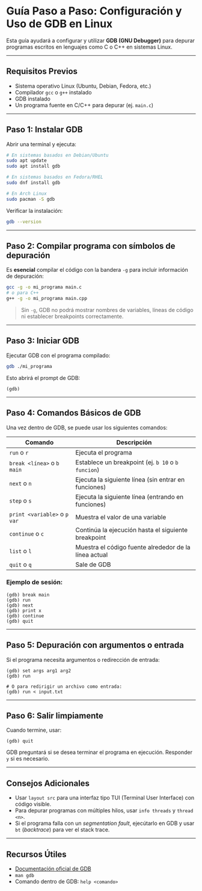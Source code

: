 # Guía Paso a Paso: Configuración y Uso de GDB en Linux

Esta guía ayudará a configurar y utilizar **GDB (GNU Debugger)** para depurar programas escritos en lenguajes como C o C++ en sistemas Linux.

---

## Requisitos Previos

- Sistema operativo Linux (Ubuntu, Debian, Fedora, etc.)
- Compilador `gcc` o `g++` instalado
- GDB instalado
- Un programa fuente en C/C++ para depurar (ej. `main.c`)

---

## Paso 1: Instalar GDB

Abrir una terminal y ejecuta:

```bash
# En sistemas basados en Debian/Ubuntu
sudo apt update
sudo apt install gdb

# En sistemas basados en Fedora/RHEL
sudo dnf install gdb

# En Arch Linux
sudo pacman -S gdb
```

Verificar la instalación:

```bash
gdb --version
```

---

## Paso 2: Compilar programa con símbolos de depuración

Es **esencial** compilar el código con la bandera `-g` para incluir información de depuración:

```bash
gcc -g -o mi_programa main.c
# o para C++
g++ -g -o mi_programa main.cpp
```

>  Sin `-g`, GDB no podrá mostrar nombres de variables, líneas de código ni establecer breakpoints correctamente.

---

## Paso 3: Iniciar GDB

Ejecutar GDB con el programa compilado:

```bash
gdb ./mi_programa
```

Esto abrirá el prompt de GDB:

```
(gdb)
```

---

## Paso 4: Comandos Básicos de GDB

Una vez dentro de GDB, se puede usar los siguientes comandos:

| Comando                      | Descripción                                           |
| ---------------------------- | ----------------------------------------------------- |
| `run` o `r`                  | Ejecuta el programa                                   |
| `break <línea>` o `b main`   | Establece un breakpoint (ej. `b 10` o `b funcion`)    |
| `next` o `n`                 | Ejecuta la siguiente línea (sin entrar en funciones)  |
| `step` o `s`                 | Ejecuta la siguiente línea (entrando en funciones)    |
| `print <variable>` o `p var` | Muestra el valor de una variable                      |
| `continue` o `c`             | Continúa la ejecución hasta el siguiente breakpoint   |
| `list` o `l`                 | Muestra el código fuente alrededor de la línea actual |
| `quit` o `q`                 | Sale de GDB                                           |

### Ejemplo de sesión:

```gdb
(gdb) break main
(gdb) run
(gdb) next
(gdb) print x
(gdb) continue
(gdb) quit
```

---

## Paso 5: Depuración con argumentos o entrada

Si el programa necesita argumentos o redirección de entrada:

```gdb
(gdb) set args arg1 arg2
(gdb) run

# O para redirigir un archivo como entrada:
(gdb) run < input.txt
```

---

## Paso 6: Salir limpiamente

Cuando termine, usar:

```gdb
(gdb) quit
```

GDB preguntará si se desea terminar el programa en ejecución. Responder `y` si es necesario.

---

## Consejos Adicionales

- Usar `layout src` para una interfaz tipo TUI (Terminal User Interface) con código visible.
- Para depurar programas con múltiples hilos, usar `info threads` y `thread <n>`.
- Si el programa falla con un *segmentation fault*, ejecútarlo en GDB y usar `bt` (*backtrace*) para ver el stack trace.

---

## Recursos Útiles

- [Documentación oficial de GDB](https://sourceware.org/gdb/documentation/)
- `man gdb`
- Comando dentro de GDB: `help <comando>`

